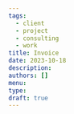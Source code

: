 ```yaml
---
tags:
  - client
  - project
  - consulting
  - work
title: Invoice
date: 2023-10-18
description: 
authors: []
menu: 
type:
draft: true
---
```



